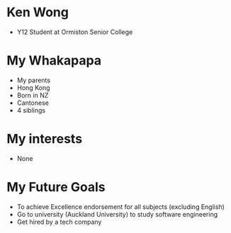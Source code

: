 # Ken Wong
- Y12 Student at Ormiston Senior College

# My Whakapapa

- My parents
- Hong Kong
- Born in NZ
- Cantonese
- 4 siblings

# My interests

- None

# My Future Goals

- To achieve Excellence endorsement for all subjects (excluding English)
- Go to university (Auckland University) to study software engineering
- Get hired by a tech company
